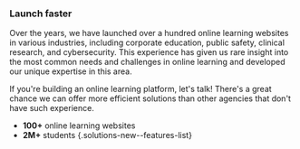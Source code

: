 ### Launch faster

Over the years, we have launched over a hundred online learning websites
in various industries, including corporate education, public safety,
clinical research, and cybersecurity. This experience has given us rare
insight into the most common needs and challenges in online learning
and developed our unique expertise in this area.

If you're building an online learning platform, let's talk! There's a great
chance we can offer more efficient solutions than other agencies that don't
have such experience.

- **100+** online learning websites
- **2M+** students
{.solutions-new--features-list}
